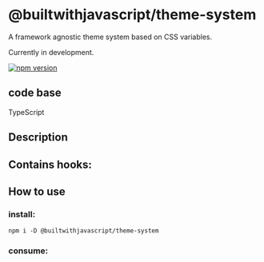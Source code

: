 # @builtwithjavascript/theme-system
A framework agnostic theme system based on CSS variables.

Currently in development.

[![npm version](https://badge.fury.io/js/@builtwithjavascript%2Ftheme-system.svg)](https://badge.fury.io/js/@builtwithjavascript%2Ftheme-system)

## code base
TypeScript


## Description
Contains hooks:
- 

## How to use

### install:
```
npm i -D @builtwithjavascript/theme-system
```

### consume:
```


```

